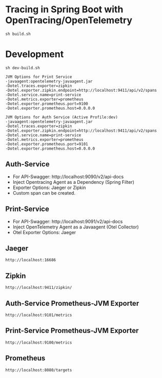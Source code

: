 
# Tracing in Spring Boot with OpenTracing/OpenTelemetry

```
sh build.sh
```

# Development
```
sh dev-build.sh

JVM Options for Print Service
-javaagent:opentelemetry-javaagent.jar
-Dotel.traces.exporter=zipkin
-Dotel.exporter.zipkin.endpoint=http://localhost:9411/api/v2/spans
-Dotel.service.name=print-service
-Dotel.metrics.exporter=prometheus
-Dotel.exporter.prometheus.port=9100
-Dotel.exporter.prometheus.host=0.0.0.0

JVM Options for Auth Service (Active Profile:dev)
-javaagent:opentelemetry-javaagent.jar
-Dotel.traces.exporter=zipkin
-Dotel.exporter.zipkin.endpoint=http://localhost:9411/api/v2/spans
-Dotel.service.name=print-service
-Dotel.metrics.exporter=prometheus
-Dotel.exporter.prometheus.port=9101
-Dotel.exporter.prometheus.host=0.0.0.0
```

## Auth-Service
* For API-Swagger: http://localhost:9090/v2/api-docs
* Inject Opentracing Agent as a Dependency (Spring Filter)
* Exporter Options: Jaeger or Zipkin
* Custom span can be created.

## Print-Service
* For API-Swagger: http://localhost:9091/v2/api-docs
* Inject OpenTelemetry Agent as a Javaagent (Otel Collector)
* Otel Exporter Options: Jaeger


## Jaeger
```
http://localhost:16686
```

## Zipkin
```
http://localhost:9411/zipkin/
```

## Auth-Service Prometheus-JVM Exporter
```
http://localhost:9101/metrics
```

## Print-Service Prometheus-JVM Exporter
```
http://localhost:9100/metrics
```

## Prometheus
```
http://localhost:8080/targets
```
